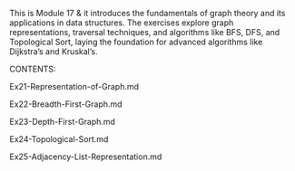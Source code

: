 This is Module 17 & it introduces the fundamentals of graph theory and its applications in data structures. The exercises explore graph representations, traversal techniques, and algorithms like BFS, DFS, and Topological Sort, laying the foundation for advanced algorithms like Dijkstra’s and Kruskal’s.

CONTENTS:

Ex21-Representation-of-Graph.md 

Ex22-Breadth-First-Graph.md

Ex23-Depth-First-Graph.md

Ex24-Topological-Sort.md

Ex25-Adjacency-List-Representation.md
